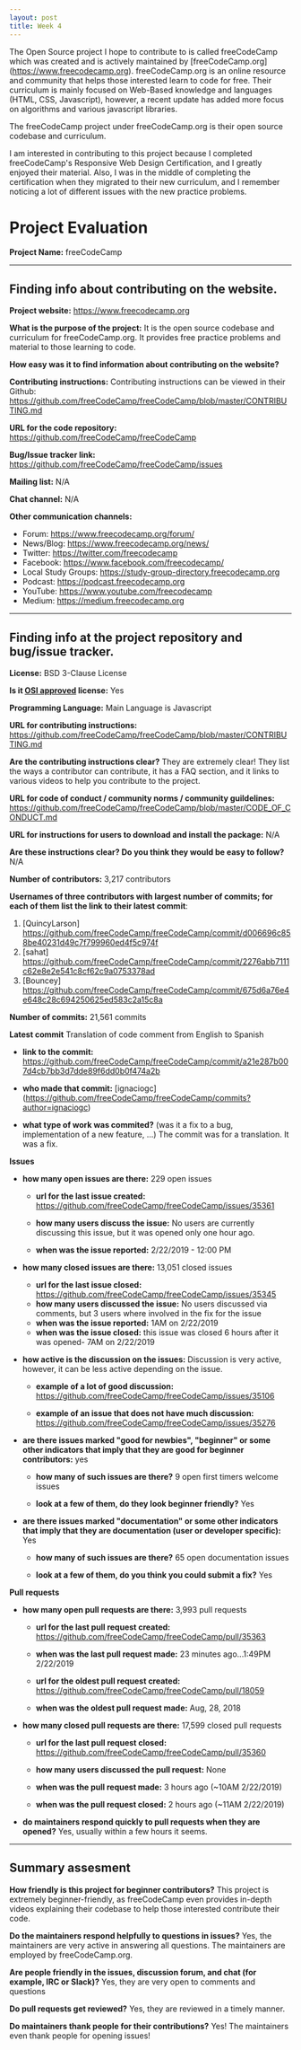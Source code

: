 ```yaml
---
layout: post
title: Week 4
---
```


The Open Source project I hope to contribute to is called freeCodeCamp which was created and is actively
maintained by [freeCodeCamp.org] (https://www.freecodecamp.org). freeCodeCamp.org is an online resource and
community that helps those interested learn to code for free. Their curriculum is mainly focused on Web-Based
knowledge and languages (HTML, CSS, Javascript), however, a recent update has added more focus on algorithms and
various javascript libraries.

The freeCodeCamp project under freeCodeCamp.org is their open source codebase and curriculum.

I am interested in contributing to this project because I completed freeCodeCamp's Responsive Web Design Certification,
and I greatly enjoyed their material. Also, I was in the middle of completing the certification when they migrated to their new
curriculum, and I remember noticing a lot of different issues with the new practice problems.


# Project Evaluation



__Project Name:__  freeCodeCamp


---

## Finding info about contributing on the website.


__Project website:__ <https://www.freecodecamp.org>


__What is the purpose of the project:__ It is the open source codebase and curriculum for freeCodeCamp.org. It provides free practice problems and material to those learning to code.


__How easy was it to find information about contributing on the website?__


__Contributing instructions:__ Contributing instructions can be viewed in their Github: <https://github.com/freeCodeCamp/freeCodeCamp/blob/master/CONTRIBUTING.md>

__URL for the code repository:__ <https://github.com/freeCodeCamp/freeCodeCamp>

__Bug/Issue tracker link:__ <https://github.com/freeCodeCamp/freeCodeCamp/issues>

__Mailing list:__ N/A

__Chat channel:__ N/A

__Other communication channels:__
* Forum: <https://www.freecodecamp.org/forum/>
* News/Blog: <https://www.freecodecamp.org/news/>
* Twitter: <https://twitter.com/freecodecamp>
* Facebook: <https://www.facebook.com/freecodecamp/>
* Local Study Groups: <https://study-group-directory.freecodecamp.org>
* Podcast: <https://podcast.freecodecamp.org>
* YouTube: <https://www.youtube.com/freecodecamp>
* Medium: <https://medium.freecodecamp.org>

---

## Finding info at the project repository and bug/issue tracker.

__License:__ BSD 3-Clause License

__Is it [OSI approved](https://opensource.org/licenses/alphabetical) license:__ Yes

__Programming Language:__ Main Language is Javascript

__URL for contributing instructions:__ <https://github.com/freeCodeCamp/freeCodeCamp/blob/master/CONTRIBUTING.md>

__Are the contributing instructions clear?__ They are extremely clear! They list the ways a contributor can contribute, it has a FAQ section,
and it links to various videos to help you contribute to the project.


__URL for code of conduct / community norms / community guildelines:__ <https://github.com/freeCodeCamp/freeCodeCamp/blob/master/CODE_OF_CONDUCT.md>

__URL for instructions for users to download and install the package:__ N/A


__Are these instructions clear? Do you think they would be easy to follow?__ N/A


__Number of contributors:__ 3,217 contributors


__Usernames of three contributors with largest number of commits; for
each of them list the link to their latest commit__:

1. [QuincyLarson] <https://github.com/freeCodeCamp/freeCodeCamp/commit/d006696c858be40231d49c7f799960ed4f5c974f>
2. [sahat] <https://github.com/freeCodeCamp/freeCodeCamp/commit/2276abb7111c62e8e2e541c8cf62c9a0753378ad>
3. [Bouncey] <https://github.com/freeCodeCamp/freeCodeCamp/commit/675d6a76e4e648c28c694250625ed583c2a15c8a>


__Number of commits:__ 21,561 commits

__Latest commit__ Translation of code comment from English to Spanish

- __link to the commit:__ <https://github.com/freeCodeCamp/freeCodeCamp/commit/a21e287b007d4cb7bb3d7dde89f6dd0b0f474a2b>

- __who made that commit:__ [ignaciogc] (https://github.com/freeCodeCamp/freeCodeCamp/commits?author=ignaciogc)

- __what type of work was commited?__ (was it a fix to a bug, implementation of a new feature, ...) The commit was for a translation. It was a fix.


__Issues__

- __how many open issues are there:__ 229 open issues

    - __url for the last issue created:__ <https://github.com/freeCodeCamp/freeCodeCamp/issues/35361>

    - __how many users discuss the issue:__ No users are currently discussing this issue, but it was opened only one hour ago.

    - __when was the issue reported:__ 2/22/2019 - 12:00 PM


- __how many closed issues are there:__ 13,051 closed issues
    - __url for the last issue closed:__ <https://github.com/freeCodeCamp/freeCodeCamp/issues/35345>
    - __how many users discussed the issue:__ No users discussed via comments, but 3 users where involved in the fix for the issue
    - __when was the issue reported:__ 1AM on 2/22/2019
    - __when was the issue closed:__ this issue was closed 6 hours after it was opened- 7AM on 2/22/2019

- __how active is the discussion on the issues:__ Discussion is very active, however, it can be less active depending on the issue.

    - __example of a lot of good discussion:__ <https://github.com/freeCodeCamp/freeCodeCamp/issues/35106>

    - __example of an issue that does not have much discussion:__ <https://github.com/freeCodeCamp/freeCodeCamp/issues/35276>



- __are there issues marked "good for newbies", "beginner" or some other indicators that imply that they are good for beginner contributors:__ yes

    - __how many of such issues are there?__ 9 open first timers welcome issues

    - __look at a few of them, do they look beginner friendly?__ Yes



- __are there issues marked "documentation" or some other indicators that imply that they are documentation (user or developer specific):__ Yes

    - __how many of such issues are there?__ 65 open documentation issues

    - __look at a few of them, do you think you could submit a fix?__ Yes



__Pull requests__

- __how many open pull requests are there:__ 3,993 pull requests

    - __url for the last pull request created:__ <https://github.com/freeCodeCamp/freeCodeCamp/pull/35363>

    - __when was the last pull request made:__ 23 minutes ago...1:49PM 2/22/2019

    - __url for the oldest pull request created:__ <https://github.com/freeCodeCamp/freeCodeCamp/pull/18059>

    - __when was the oldest pull request made:__ Aug, 28, 2018

- __how many closed pull requests are there:__ 17,599 closed pull requests

    - __url for the last pull request closed:__ <https://github.com/freeCodeCamp/freeCodeCamp/pull/35360>

    - __how many users discussed the pull request:__ None

    - __when was the pull request made:__ 3 hours ago (~10AM 2/22/2019)

    - __when was the pull request closed:__ 2 hours ago (~11AM 2/22/2019)


- __do maintainers respond quickly to pull requests when they are opened?__ Yes, usually within a few hours it seems.





---


## Summary assesment
__How friendly is this project for beginner contributors?__
This project is extremely beginner-friendly, as freeCodeCamp even provides in-depth videos explaining their codebase to help
those interested contribute their code.


__Do the maintainers respond helpfully to questions in issues?__
Yes, the maintainers are very active in answering all questions. The maintainers are employed by freeCodeCamp.org.


__Are people friendly in the issues, discussion forum, and chat (for example, IRC or Slack)?__
Yes, they are very open to comments and questions


__Do pull requests get reviewed?__
Yes, they are reviewed in a timely manner.


__Do maintainers thank people for their contributions?__
Yes! The maintainers even thank people for opening issues!
